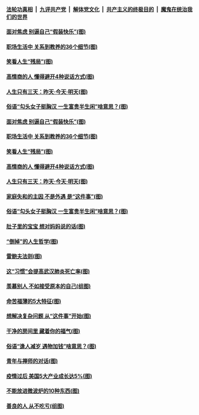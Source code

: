 ####  [法轮功真相](../../../../basic/blob/master/README.md?t=05240231) &nbsp;|&nbsp; [九评共产党](../../../../9ping.md/blob/master/README.md?t=05240231) &nbsp;|&nbsp; [解体党文化](../../../../jtdwh.md/blob/master/README.md?t=05240231)  &nbsp;|&nbsp; [共产主义的终极目的](../../../../gczydzjmd.md/blob/master/README.md?t=05240231) &nbsp;|&nbsp; [魔鬼在统治我们的世界](../../../../mgztzwmdsj.md/blob/master/README.md?t=05240231) 

#### [面对焦虑 别逼自己“假装快乐”(图)](../pages/p8/934148.md?t=05240231) 

#### [职场生活中 关系到教养的36个细节(图)](../pages/p8/933762.md?t=05240231) 

#### [笑看人生“残局”(图)](../pages/p8/933787.md?t=05240231) 

#### [高情商的人 懂得避开4种说话方式(图)](../pages/p8/934116.md?t=05240231) 

#### [人生只有三天：昨天‧今天‧明天(图)](../pages/p8/934002.md?t=05240231) 

#### [俗语“勾头女子挺胸汉 一生富贵半生闲”啥意思？(图)](../pages/p8/933983.md?t=05240231) 

#### [面对焦虑 别逼自己“假装快乐”(图)](../pages/p8/934148.md?t=05240231) 

#### [职场生活中 关系到教养的36个细节(图)](../pages/p8/933762.md?t=05240231) 

#### [笑看人生“残局”(图)](../pages/p8/933787.md?t=05240231) 

#### [高情商的人 懂得避开4种说话方式(图)](../pages/p8/934116.md?t=05240231) 

#### [人生只有三天：昨天‧今天‧明天(图)](../pages/p8/934002.md?t=05240231) 

#### [家庭失和的主因 不是外遇 是“这件事”(图)](../pages/p8/934083.md?t=05240231) 

#### [俗语“勾头女子挺胸汉 一生富贵半生闲”啥意思？(图)](../pages/p8/933983.md?t=05240231) 

#### [肚子里的宝宝 想对妈妈说的话(图)](../pages/p8/933982.md?t=05240231) 

#### [“倒掉”的人生哲学(图)](../pages/p8/933981.md?t=05240231) 

#### [雷鲍夫法则(图)](../pages/p8/933798.md?t=05240231) 

#### [这“习惯”会提高武汉肺炎死亡率(图)](../pages/p8/933926.md?t=05240231) 

#### [羡慕别人 不如接受原本的自己(组图)](../pages/p8/933891.md?t=05240231) 

#### [命苦福薄的5大特征(图)](../pages/p8/933890.md?t=05240231) 

#### [想解决复杂问题 从“这件事”开始(图)](../pages/p8/933852.md?t=05240231) 

#### [干净的房间里 藏着你的福气(图)](../pages/p8/933274.md?t=05240231) 

#### [俗语“逢人减岁 遇物加钱”啥意思？(图)](../pages/p8/933772.md?t=05240231) 

#### [青年与禅师的对话(图)](../pages/p8/933075.md?t=05240231) 

#### [疫情过后 美国5大产业成长达5%(图)](../pages/p8/933285.md?t=05240231) 

#### [不能放进微波炉的10种东西(图)](../pages/p8/933734.md?t=05240231) 

#### [善良的人 从不吃亏(组图)](../pages/p8/933675.md?t=05240231) 

